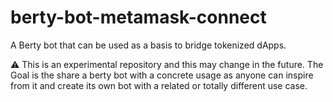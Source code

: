 # berty-bot-metamask-connect
A Berty bot that can be used as a basis to bridge tokenized dApps.

:warning: This is an experimental repository and this may change in the future.
The Goal is the share a berty bot with a concrete usage as anyone can inspire from it
and create its own bot with a related or totally different use case.
